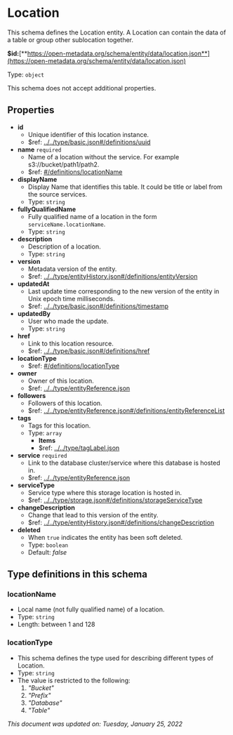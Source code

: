 # Location

This schema defines the Location entity. A Location can contain the data of a table or group other sublocation together.

**$id:**[**https://open-metadata.org/schema/entity/data/location.json**](https://open-metadata.org/schema/entity/data/location.json)

Type: `object`

This schema does not accept additional properties.

## Properties

* **id**
  * Unique identifier of this location instance.
  * $ref: [../../type/basic.json#/definitions/uuid](../types/basic.md#uuid)
* **name** `required`
  * Name of a location without the service. For example s3://bucket/path1/path2.
  * $ref: [#/definitions/locationName](location.md#locationname)
* **displayName**
  * Display Name that identifies this table. It could be title or label from the source services.
  * Type: `string`
* **fullyQualifiedName**
  * Fully qualified name of a location in the form `serviceName.locationName`.
  * Type: `string`
* **description**
  * Description of a location.
  * Type: `string`
* **version**
  * Metadata version of the entity.
  * $ref: [../../type/entityHistory.json#/definitions/entityVersion](../types/entityhistory.md#entityversion)
* **updatedAt**
  * Last update time corresponding to the new version of the entity in Unix epoch time milliseconds.
  * $ref: [../../type/basic.json#/definitions/timestamp](../types/basic.md#timestamp)
* **updatedBy**
  * User who made the update.
  * Type: `string`
* **href**
  * Link to this location resource.
  * $ref: [../../type/basic.json#/definitions/href](../types/basic.md#href)
* **locationType**
  * $ref: [#/definitions/locationType](location.md#locationtype)
* **owner**
  * Owner of this location.
  * $ref: [../../type/entityReference.json](../types/entityreference.md)
* **followers**
  * Followers of this location.
  * $ref: [../../type/entityReference.json#/definitions/entityReferenceList](../types/entityreference.md#entityreferencelist)
* **tags**
  * Tags for this location.
  * Type: `array`
    * **Items**
    * $ref: [../../type/tagLabel.json](../types/taglabel.md)
* **service** `required`
  * Link to the database cluster/service where this database is hosted in.
  * $ref: [../../type/entityReference.json](../types/entityreference.md)
* **serviceType**
  * Service type where this storage location is hosted in.
  * $ref: [../../type/storage.json#/definitions/storageServiceType](../types/storage.md#storageservicetype)
* **changeDescription**
  * Change that lead to this version of the entity.
  * $ref: [../../type/entityHistory.json#/definitions/changeDescription](../types/entityhistory.md#changedescription)
* **deleted**
  * When `true` indicates the entity has been soft deleted.
  * Type: `boolean`
  * Default: _false_

## Type definitions in this schema

### locationName

* Local name (not fully qualified name) of a location.
* Type: `string`
* Length: between 1 and 128

### locationType

* This schema defines the type used for describing different types of Location.
* Type: `string`
* The value is restricted to the following:
  1. _"Bucket"_
  2. _"Prefix"_
  3. _"Database"_
  4. _"Table"_

_This document was updated on: Tuesday, January 25, 2022_
